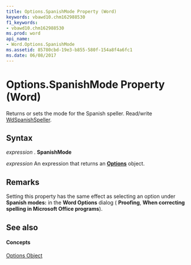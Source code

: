 ```yaml
---
title: Options.SpanishMode Property (Word)
keywords: vbawd10.chm162988530
f1_keywords:
- vbawd10.chm162988530
ms.prod: word
api_name:
- Word.Options.SpanishMode
ms.assetid: 85780cbd-19e3-b855-580f-154a8f4a6fc1
ms.date: 06/08/2017
---
```



# Options.SpanishMode Property (Word)

Returns or sets the mode for the Spanish speller. Read/write [WdSpanishSpeller](wdspanishspeller-enumeration-word.md).


## Syntax

 _expression_ . **SpanishMode**

 _expression_ An expression that returns an **[Options](options-object-word.md)** object.


## Remarks

Setting this property has the same effect as selecting an option under **Spanish modes:** in the **Word Options** dialog ( **Proofing**, **When correcting spelling in Microsoft Office programs**).


## See also


#### Concepts


[Options Object](options-object-word.md)

